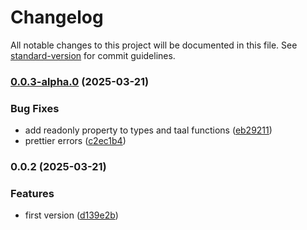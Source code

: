 # Changelog

All notable changes to this project will be documented in this file. See [standard-version](https://github.com/conventional-changelog/standard-version) for commit guidelines.

### [0.0.3-alpha.0](https://github.com///compare/v0.0.2...v0.0.3-alpha.0) (2025-03-21)


### Bug Fixes

* add readonly property to types and taal functions ([eb29211](https://github.com///commit/eb2921133c503399fd3eb15865ce82e183fd1652))
* prettier errors ([c2ec1b4](https://github.com///commit/c2ec1b4c2ba673fb4412cd9943b55b91f2d9113e))

### 0.0.2 (2025-03-21)


### Features

* first version ([d139e2b](https://github.com///commit/d139e2bd3e2b0a135b0347194ff97fd1707909fc))
